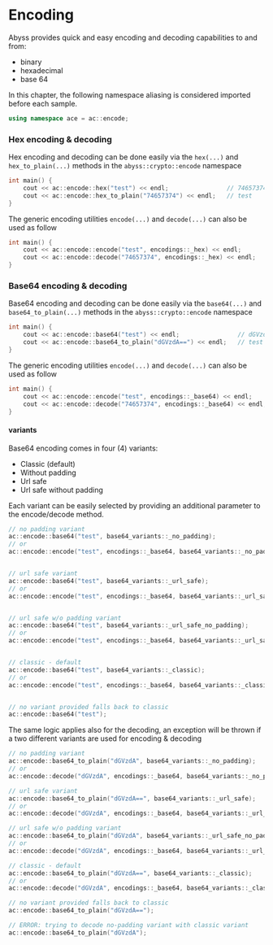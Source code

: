 # Encoding

Abyss provides quick and easy encoding and decoding capabilities to and from:

* binary&#x20;
* hexadecimal
* base 64

In this chapter, the following namespace aliasing is considered imported before each sample.

```cpp
using namespace ace = ac::encode;
```

### Hex encoding & decoding

Hex encoding and decoding can be done easily via the `hex(...)` and `hex_to_plain(...)` methods in the `abyss::crypto::encode` namespace

```cpp
int main() {
    cout << ac::encode::hex("test") << endl;                // 74657374
    cout << ac::encode::hex_to_plain("74657374") << endl;   // test
}
```

The generic encoding utilities `encode(...)` and `decode(...)` can also be used as follow

```cpp
int main() {
    cout << ac::encode::encode("test", encodings::_hex) << endl;        // 74657374
    cout << ac::encode::decode("74657374", encodings::_hex) << endl;   // test
}
```

### Base64 encoding & decoding

Base64 encoding and decoding can be done easily via the `base64(...)` and `base64_to_plain(...)` methods in the `abyss::crypto::encode` namespace

```cpp
int main() {
    cout << ac::encode::base64("test") << endl;                // dGVzdA==
    cout << ac::encode::base64_to_plain("dGVzdA==") << endl;   // test
}
```

The generic encoding utilities `encode(...)` and `decode(...)` can also be used as follow

```cpp
int main() {
    cout << ac::encode::encode("test", encodings::_base64) << endl;       // dGVzdA==
    cout << ac::encode::decode("74657374", encodings::_base64) << endl;   // test
}
```

#### variants

Base64 encoding comes in four (4) variants:

* Classic (default)
* Without padding
* Url safe
* Url safe without padding

Each variant can be easily selected by providing an additional parameter to the encode/decode method.

```cpp
// no padding variant
ac::encode::base64("test", base64_variants::_no_padding); 
// or
ac::encode::encode("test", encodings::_base64, base64_variants::_no_padding); 


// url safe variant
ac::encode::base64("test", base64_variants::_url_safe);  
// or
ac::encode::encode("test", encodings::_base64, base64_variants::_url_safe);  


// url safe w/o padding variant
ac::encode::base64("test", base64_variants::_url_safe_no_padding); 
// or
ac::encode::encode("test", encodings::_base64, base64_variants::_url_safe_no_padding);


// classic - default
ac::encode::base64("test", base64_variants::_classic);    
// or
ac::encode::encode("test", encodings::_base64, base64_variants::_classic); 


// no variant provided falls back to classic
ac::encode::base64("test"); 
```

The same logic applies also for the decoding, an exception will be thrown if a two different variants are used for encoding & decoding

```cpp
// no padding variant
ac::encode::base64_to_plain("dGVzdA", base64_variants::_no_padding); 
// or
ac::encode::decode("dGVzdA", encodings::_base64, base64_variants::_no_padding); 

// url safe variant
ac::encode::base64_to_plain("dGVzdA==", base64_variants::_url_safe);  
// or
ac::encode::decode("dGVzdA", encodings::_base64, base64_variants::_url_safe);   

// url safe w/o padding variant
ac::encode::base64_to_plain("dGVzdA", base64_variants::_url_safe_no_padding); 
// or
ac::encode::decode("dGVzdA", encodings::_base64, base64_variants::_url_safe_no_padding); 

// classic - default
ac::encode::base64_to_plain("dGVzdA==", base64_variants::_classic);   
// or
ac::encode::decode("dGVzdA", encodings::_base64, base64_variants::_classic);   

// no variant provided falls back to classic
ac::encode::base64_to_plain("dGVzdA=="); 

// ERROR: trying to decode no-padding variant with classic variant
ac::encode::base64_to_plain("dGVzdA"); 
```
